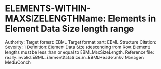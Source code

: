 # ELEMENTS-WITHIN-MAXSIZELENGTHName: Elements in Element Data Size length range
Authority: 
Target format: EBML
Target format part: EBML Structure
Citation: 
Severity: 1
Definition: Element Data Size (descending from Root Element) lengths must be less than or equal to EBMLMaxSizeLength.
Reference file: really_invalid_EBML_ElementDataSize_in_EBMLHeader.mkv
Manager: MediaConch

